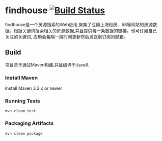 # findhouse [![Build Status](https://travis-ci.org/xyalan/findhouse.svg?branch=master)](https://travis-ci.org/xyalan/findhouse)

findhouse是一个房源搜索的Web应用,聚集了豆瓣上海租房、58等网站的房源数据。根据关键词搜索相关的房源数据,并且提供每一条数据的链接。也可订阅自己关注的关键词,
应用会每隔一段时间更新然后发送到订阅的邮箱。

## Build

项目基于通过Maven构建,并且编译于Java8.

### Install Maven

Install Maven 3.2.x or newer

### Running Tests

```
mvn clean test
```

### Packaging Artifacts

```
mvn clean package
```
